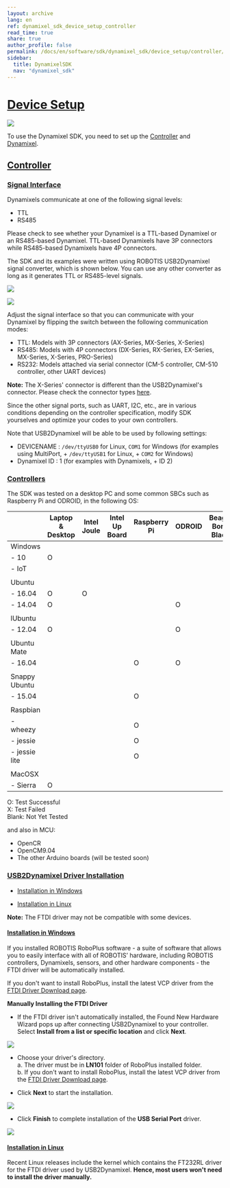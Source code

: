 ```yaml
---
layout: archive
lang: en
ref: dynamixel_sdk_device_setup_controller
read_time: true
share: true
author_profile: false
permalink: /docs/en/software/sdk/dynamixel_sdk/device_setup/controller/
sidebar:
  title: DynamixelSDK
  nav: "dynamixel_sdk"
---
```


<div style="counter-reset: h1 1"></div>

# [Device Setup](#device-setup)

![](https://github.com/ROBOTIS-GIT/ROBOTIS-Documents/blob/master/wiki-images/DynamixelSDK/2.HardwareSettings/Connection.png)

To use the Dynamixel SDK, you need to set up the [Controller](#controller) and [Dynamixel](#dynamixel).  

## [Controller](#controller)

### [Signal Interface](#signal-interface)
Dynamixels communicate at one of the following signal levels: 
* TTL
* RS485

Please check to see whether your Dynamixel is a TTL-based Dynamixel or an RS485-based Dynamixel. TTL-based Dynamixels have 3P connectors while RS485-based Dynamixels have 4P connectors. 

The SDK and its examples were written using ROBOTIS USB2Dynamixel signal converter, which is shown below. You can use any other converter as long as it generates TTL or RS485-level signals. 

![](https://github.com/ROBOTIS-GIT/ROBOTIS-Documents/blob/master/wiki-images/DynamixelSDK/2.HardwareSettings/1.JPG)

![](https://raw.githubusercontent.com/ROBOTIS-GIT/ROBOTIS-Documents/master/wiki-images/DynamixelSDK/2.HardwareSettings/3.u2d_select.png)

Adjust the signal interface so that you can communicate with your Dynamixel by flipping the switch between the following communication modes: 

* TTL: Models with 3P connectors (AX-Series, MX-Series, X-Series)
* RS485: Models with 4P connectors (DX-Series, RX-Series, EX-Series, MX-Series, X-Series, PRO-Series)
* RS232: Models attached via serial connector (CM-5 controller, CM-510 controller, other UART devices)

**Note:** The X-Series' connector is different than the USB2Dynamixel's connector. Please check the connector types [here](http://support.robotis.com/en/product/actuator/dynamixel/dxl_connector.htm).

Since the other signal ports, such as UART, I2C, etc., are in various conditions depending on the controller specification, modify SDK yourselves and optimize your codes to your own controllers.

Note that USB2Dynamixel will be able to be used by following settings:
 * DEVICENAME : `/dev/ttyUSB0` for Linux, `COM1` for Windows (for examples using MultiPort, + `/dev/ttyUSB1` for Linux, + `COM2` for Windows)
 * Dynamixel ID : 1 (for examples with Dynamixels, + ID 2)

### [Controllers](#controllers)
The SDK was tested on a desktop PC and some common SBCs such as Raspberry Pi and ODROID, in the following OS:

|               | Laptop & Desktop | Intel Joule | Intel Up Board | Raspberry Pi  | ODROID        | Beagle Bone Black | 
| ------------- | ------------- | ------------- | ------------- | ------------- | ------------- | ------------- |
| Windows    |              |               |               |               |               |               |
| - 10   |      O        |               |               |               |               |               |
| - IoT   |               |               |               |               |               |               |
|               |               |               |               |               |               |               |
| Ubuntu |              |               |               |               |               |               |
| - 16.04  |       O       |       O       |               |               |               |               |
| - 14.04  |       O       |               |               |               |       O       |               |
|               |               |               |               |               |               |
| lUbuntu       |               |               |               |               |               |               |
| - 12.04  |       O       |               |               |               |       O       |               |
|               |               |               |               |               |               |               |
| Ubuntu Mate  |               |               |               |               |               |               |
| - 16.04   |               |               |               |       O       |       O       |               |
|               |               |               |               |               |               |               |
| Snappy Ubuntu |               |               |               |               |               |               |
| - 15.04 |               |               |               |       O       |               |               |
|               |               |               |               |               |               |               |
| Raspbian      |               |               |               |               |               |               |
| - wheezy      |               |               |               |       O       |               |               |
| - jessie      |               |               |               |       O       |               |               |
| - jessie lite |               |               |               |       O       |               |               |
|               |               |               |               |               |               |               |
| MacOSX |              |               |               |               |               |               |
| - Sierra  |       O       |               |               |               |               |               |

O: Test Successful  
X: Test Failed  
Blank: Not Yet Tested   

and also in MCU:

* OpenCR
* OpenCM9.04
* The other Arduino boards (will be tested soon)

### [USB2Dynamixel Driver Installation](#usb2dynamixel-driver-installation)

* [Installation in Windows](#installation-in-windows)

* [Installation in Linux](#installation-in-linux)

**Note:** The FTDI driver may not be compatible with some devices.

#### <a name="installation-in-windows"></a>[Installation in Windows](#installation-in-windows)

If you installed ROBOTIS RoboPlus software - a suite of software that allows you to easily interface with all of ROBOTIS’ hardware, including ROBOTIS controllers, Dynamixels, sensors, and other hardware components - the FTDI driver will be automatically installed. 

If you don't want to install RoboPlus, install the latest VCP driver from the [FTDI Driver Download page](http://www.ftdichip.com/Drivers/VCP.htm).

**Manually Installing the FTDI Driver**
 
* If the FTDI driver isn't automatically installed, the Found New Hardware Wizard pops up after connecting USB2Dynamixel to your controller. Select **Install from a list or specific location** and click **Next**.

![](https://github.com/ROBOTIS-GIT/ROBOTIS-Documents/blob/master/wiki-images/DynamixelSDK/2.HardwareSettings/FTDI%20driver%20install/ln101_driverinstall_01.png)

* Choose your driver's directory.  
a. The driver must be in **LN101** folder of RoboPlus installed folder.  
b. If you don't want to install RoboPlus, install the latest VCP driver from the [FTDI Driver Download page](http://www.ftdichip.com/Drivers/VCP.htm).
 
* Click **Next** to start the installation. 

![](https://github.com/ROBOTIS-GIT/ROBOTIS-Documents/blob/master/wiki-images/DynamixelSDK/2.HardwareSettings/FTDI%20driver%20install/ln101_driverinstall_03.png)

* Click **Finish** to complete installation of the **USB Serial Port** driver. 

![](https://github.com/ROBOTIS-GIT/ROBOTIS-Documents/blob/master/wiki-images/DynamixelSDK/2.HardwareSettings/FTDI%20driver%20install/ln101_driverinstall_06.png)

#### <a name="installation-in-linux"></a>[Installation in Linux](#installation-in-linux)

Recent Linux releases include the kernel which contains the FT232RL driver for the FTDI driver used by USB2Dynamixel. **Hence, most users won't need to install the driver manually.**